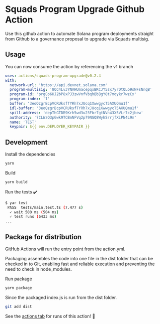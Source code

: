 # Squads Program Upgrade Github Action

Use this github action to automate Solana program deployments straight from Github to a governance proposal to upgrade via Squads multisig.

## Usage

You can now consume the action by referencing the v1 branch

```yaml
uses: actions/squads-program-upgrade@v0.2.4
with:
  network-url: 'https://api.devnet.solana.com'
  program-multisig: '8QC4Lv3YNAHUmacepqxBKCJY5zx7yrDtQLo9sNFsNnqB'
  program-id: 'prgCo6HJ2bP8xPJ3zwVnfVbqhBbBgY8t7moykr7wzCx'
  program-index: '1'
  buffer: '3eoQzgrBcpVCRUksfTYRh7xJUcq1XwwgycT5AXUQmu1f'
  idl-buffer: '3eoQzgrBcpVCRUksfTYRh7xJUcq1XwwgycT5AXUQmu1f'
  spill-address: 'depThGTDB9Krh5wd3u23Fbr7gtNVn43X5VLr7c2jbew'
  authority: '7CLWzQ3pGwk9TCBnNFVq2p79NGQ8WyhSrrjfXiPN4L9m'
  name: 'TEST'
  keypair: ${{ env.DEPLOYER_KEYPAIR }}
```

## Development

Install the dependencies

```bash
yarn
```

Build

```bash
yarn build
```

Run the tests :heavy_check_mark:

```bash
$ yar test
 PASS  tests/main.test.ts (7.477 s)
  ✓ wait 500 ms (504 ms)
  ✓ test runs (6433 ms)
...
```

## Package for distribution

GitHub Actions will run the entry point from the action.yml.

Packaging assembles the code into one file in the dist folder that can be checked in to Git, enabling fast and reliable execution and preventing the need to check in node_modules.

Run package

```bash
yarn package
```

Since the packaged index.js is run from the dist folder.

```bash
git add dist
```

See the [actions tab](https://github.com/actions/squads-program-upgrade/actions) for runs of this action! :rocket:
